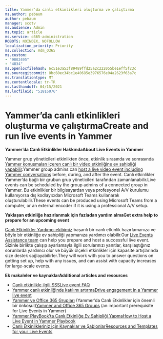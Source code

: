 ```yaml
---
title: Yammer’da canlı etkinlikleri oluşturma ve çalıştırma
ms.author: pebaum
author: pebaum
manager: scotv
ms.audience: Admin
ms.topic: article
ms.service: o365-administration
ROBOTS: NOINDEX, NOFOLLOW
localization_priority: Priority
ms.collection: Adm_O365
ms.custom:
- "9002495"
- "4834"
ms.openlocfilehash: 6c51e3a53f89489ffd25a2c222055be1eff5f23c
ms.sourcegitcommit: 8bc60ec34bc1e40685e3976576e04a2623f63a7c
ms.translationtype: MT
ms.contentlocale: tr-TR
ms.lasthandoff: 04/15/2021
ms.locfileid: "51816076"
---
```

# <a name="create-and-run-live-events-in-yammer"></a><span data-ttu-id="6674d-102">Yammer’da canlı etkinlikleri oluşturma ve çalıştırma</span><span class="sxs-lookup"><span data-stu-id="6674d-102">Create and run live events in Yammer</span></span>

<span data-ttu-id="6674d-103">**Yammer’da Canlı Etkinlikler Hakkında**</span><span class="sxs-lookup"><span data-stu-id="6674d-103">**About Live Events in Yammer**</span></span>

<span data-ttu-id="6674d-104">Yammer grup yöneticileri etkinlikten önce, etkinlik sırasında ve sonrasında [Yammer konuşmaları içeren canlı bir video etkinliğine ev sahipliği yapabilir](https://docs.microsoft.com/yammer/manage-yammer-groups/yammer-live-events).</span><span class="sxs-lookup"><span data-stu-id="6674d-104">Yammer group admins can [host a live video event including Yammer conversations](https://docs.microsoft.com/yammer/manage-yammer-groups/yammer-live-events) before, during, and after the event.</span></span> <span data-ttu-id="6674d-105">Canlı etkinlikler Yammer’da bağlı bir grubun grup yöneticileri tarafından zamanlanabilir.</span><span class="sxs-lookup"><span data-stu-id="6674d-105">Live events can be scheduled by the group admins of a connected group in Yammer.</span></span> <span data-ttu-id="6674d-106">Bu etkinlikler bir bilgisayardan veya profesyonel A/V kurulumu kullanıyorsa dış kodlayıcıdan Microsoft Teams kullanarak oluşturulabilir.</span><span class="sxs-lookup"><span data-stu-id="6674d-106">These events can be produced using Microsoft Teams from a computer, or an external encoder if it is using a professional A/V setup.</span></span>

<span data-ttu-id="6674d-107">**Yaklaşan etkinliğe hazırlanmak için fazladan yardım alma**</span><span class="sxs-lookup"><span data-stu-id="6674d-107">**Get extra help to prepare for an upcoming event**</span></span>

<span data-ttu-id="6674d-108">[Canlı Etkinlikler Yardımcı ekibimiz](https://aka.ms/AA87gbh) başarılı bir canlı etkinlik hazırlamanıza ve böyle bir etkinliğe ev sahipliği yapmanıza yardımcı olabilir.</span><span class="sxs-lookup"><span data-stu-id="6674d-108">Our [Live Events Assistance team](https://aka.ms/AA87gbh) can help you prepare and host a successful live event.</span></span> <span data-ttu-id="6674d-109">Sizinle birlikte çalışıp ayarlamayla ilgili sorularınızı yanıtlar, karşılaştığınız sorunlarda yardımcı olur ve büyük ölçekli etkinlikler için kapasite artışlarında size destek sağlayabilirler.</span><span class="sxs-lookup"><span data-stu-id="6674d-109">They will work with you to answer questions on getting set up, help with any issues, and can assist with capacity increases for large-scale events.</span></span>

<span data-ttu-id="6674d-110">**Ek makaleler ve kaynaklar**</span><span class="sxs-lookup"><span data-stu-id="6674d-110">**Additional articles and resources**</span></span>

- [<span data-ttu-id="6674d-111">Canlı etkinlikle ilgili SSS</span><span class="sxs-lookup"><span data-stu-id="6674d-111">Live event FAQ</span></span>](https://support.office.com/article/43bbd59d-a734-4c8f-923d-6a239d137d34)
- [<span data-ttu-id="6674d-112">Yammer canlı etkinliğinde katılımı artırma</span><span class="sxs-lookup"><span data-stu-id="6674d-112">Drive engagement in a Yammer live event</span></span>](https://support.office.com/article/drive-engagement-in-a-yammer-live-event-c0244ad8-6dcb-419c-add9-2e4a00543412?ui=en-US&rs=en-US&ad=US)
- <span data-ttu-id="6674d-113">[Yammer ve Office 365 Grupları](https://docs.microsoft.com/yammer/manage-yammer-groups/yammer-and-office-365-groups) (Yammer’da Canlı Etkinlikler için önemli bir önkoşul)</span><span class="sxs-lookup"><span data-stu-id="6674d-113">[Yammer and Office 365 Groups](https://docs.microsoft.com/yammer/manage-yammer-groups/yammer-and-office-365-groups) (an important prerequisite for Live Events in Yammer)</span></span>
- [<span data-ttu-id="6674d-114">Yammer PlayBook’ta Canlı Etkinliğe Ev Sahipliği Yapma</span><span class="sxs-lookup"><span data-stu-id="6674d-114">How to Host a Live Event in Yammer Playbook</span></span>](https://aka.ms/LiveEventsinYammerplaybook)
- [<span data-ttu-id="6674d-115">Canlı Etkinlikleriniz için Kaynaklar ve Şablonlar</span><span class="sxs-lookup"><span data-stu-id="6674d-115">Resources and Templates for your Live Events</span></span>](https://aka.ms/LiveEventYammerTemplates)
